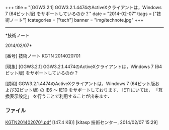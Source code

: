 ﻿+++
title = "[GGW3.2.1] GGW3.2.1.4474のActiveXクライアントは，Windows 7 (64ビット版) をサポートしているのか？"
date = "2014-02-07"
ttags = ["技術ノート"]
tcategories = ["tech"]
banner = "img/technote.jpg"
+++

-----------------------------------------------------------------------------------------------------------------------------

*技術ノート

2014/02/07*


[番号]
技術ノート KGTN 2014020701

[現象]
[GGW3.2.1] GGW3.2.1.4474のActiveXクライアントは，Windows 7
(64ビット版) をサポートしているのか？

[説明]
GGW3.2.1.4474のActiveXクライアントは，Windows 7
(64ビット版および32ビット版) の IE6 ～ IE10 をサポートしております．
IE11 にいては， 「互換表示設定」 を行うことで利用することが出来ます．


### ファイル

 
 


[KGTN2014020701.pdf](http://techreport.kitasp.net/attachments/download/1542/KGTN2014020701.pdf)
 [(47.4 KB)] [kitasp 技術センター, 2014/02/07
15:29]


 


 

